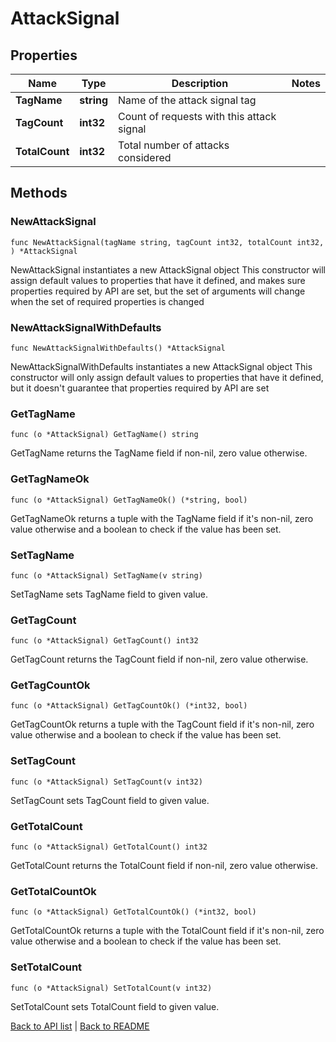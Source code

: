 # AttackSignal

## Properties

Name | Type | Description | Notes
------------ | ------------- | ------------- | -------------
**TagName** | **string** | Name of the attack signal tag | 
**TagCount** | **int32** | Count of requests with this attack signal | 
**TotalCount** | **int32** | Total number of attacks considered | 

## Methods

### NewAttackSignal

`func NewAttackSignal(tagName string, tagCount int32, totalCount int32, ) *AttackSignal`

NewAttackSignal instantiates a new AttackSignal object
This constructor will assign default values to properties that have it defined,
and makes sure properties required by API are set, but the set of arguments
will change when the set of required properties is changed

### NewAttackSignalWithDefaults

`func NewAttackSignalWithDefaults() *AttackSignal`

NewAttackSignalWithDefaults instantiates a new AttackSignal object
This constructor will only assign default values to properties that have it defined,
but it doesn't guarantee that properties required by API are set

### GetTagName

`func (o *AttackSignal) GetTagName() string`

GetTagName returns the TagName field if non-nil, zero value otherwise.

### GetTagNameOk

`func (o *AttackSignal) GetTagNameOk() (*string, bool)`

GetTagNameOk returns a tuple with the TagName field if it's non-nil, zero value otherwise
and a boolean to check if the value has been set.

### SetTagName

`func (o *AttackSignal) SetTagName(v string)`

SetTagName sets TagName field to given value.


### GetTagCount

`func (o *AttackSignal) GetTagCount() int32`

GetTagCount returns the TagCount field if non-nil, zero value otherwise.

### GetTagCountOk

`func (o *AttackSignal) GetTagCountOk() (*int32, bool)`

GetTagCountOk returns a tuple with the TagCount field if it's non-nil, zero value otherwise
and a boolean to check if the value has been set.

### SetTagCount

`func (o *AttackSignal) SetTagCount(v int32)`

SetTagCount sets TagCount field to given value.


### GetTotalCount

`func (o *AttackSignal) GetTotalCount() int32`

GetTotalCount returns the TotalCount field if non-nil, zero value otherwise.

### GetTotalCountOk

`func (o *AttackSignal) GetTotalCountOk() (*int32, bool)`

GetTotalCountOk returns a tuple with the TotalCount field if it's non-nil, zero value otherwise
and a boolean to check if the value has been set.

### SetTotalCount

`func (o *AttackSignal) SetTotalCount(v int32)`

SetTotalCount sets TotalCount field to given value.



[Back to API list](../README.md#documentation-for-api-endpoints) | [Back to README](../README.md)
